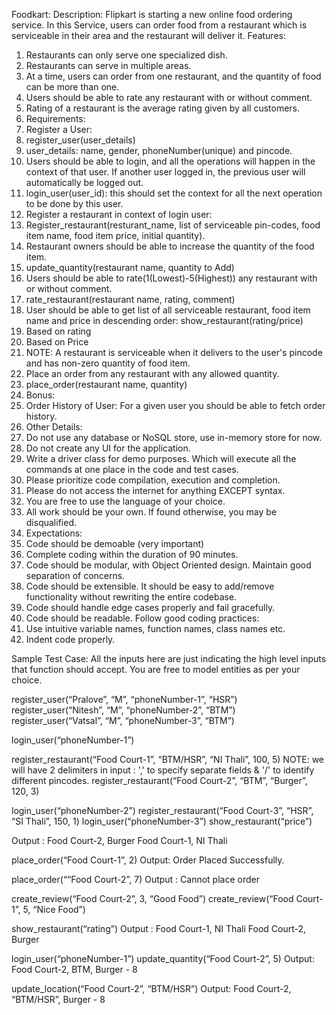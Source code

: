 Foodkart:
Description:
Flipkart is starting a new online food ordering service. In this Service, users can order food from a restaurant which is serviceable in their area and the restaurant will deliver it.
Features:
1.	Restaurants can only serve one specialized dish.
2.	Restaurants can serve in multiple areas.
3.	At a time, users can order from one restaurant, and the quantity of food can be more than one.
4.	Users should be able to rate any restaurant with or without comment.
5.	Rating of a restaurant is the average rating given by all customers.
6.	Requirements:
7.	Register a User:
8.	register_user(user_details) 
9.	user_details: name, gender, phoneNumber(unique) and pincode.
10.	Users should be able to login, and all the operations will happen in the context of that user. If another user logged in, the previous user will automatically be logged out.
11.	login_user(user_id):  this should set the context for all the next operation to be done by this user.
12.	Register a restaurant in context of login user:
13.	Register_restaurant(resturant_name, list of serviceable pin-codes, food item  name, food item price, initial quantity).
14.	Restaurant owners should be able to increase the quantity of the food item.
15.	update_quantity(restaurant name, quantity to Add)
16.	Users should be able to rate(1(Lowest)-5(Highest)) any restaurant with or without comment.
17.	rate_restaurant(restaurant name, rating, comment)
18.	User should be able to get list of all serviceable restaurant, food item name and price in descending order: show_restaurant(rating/price)
19.	Based on rating
20.	Based on Price
21.	NOTE: A restaurant is serviceable when it delivers to the user's pincode and has non-zero quantity of food item.
22.	Place an order from any restaurant with any allowed quantity.
23.	place_order(restaurant name, quantity)
24.	Bonus:
25.	Order History of User: For a given user you should be able to fetch order history.
26.	Other Details:
27.	Do not use any database or NoSQL store, use in-memory store for now. 
28.	Do not create any UI for the application.
29.	Write a driver class for demo purposes. Which will execute all the commands at one place in the code and test cases.
30.	Please prioritize code compilation, execution and completion.
31.	Please do not access the internet for anything EXCEPT syntax.
32.	You are free to use the language of your choice.
33.	All work should be your own. If found otherwise, you may be disqualified.
34.	Expectations:
1.	Code should be demoable (very important)
2.	Complete coding within the duration of 90 minutes.
3.	Code should be modular, with Object Oriented design. Maintain good separation of concerns.
4.	Code should be extensible. It should be easy to add/remove functionality without rewriting the entire codebase.
5.	Code should handle edge cases properly and fail gracefully.
6.	Code should be readable. Follow good coding practices:
7.	Use intuitive variable names, function names, class names etc.
8.	Indent code properly.

Sample Test Case:
All the inputs here are just indicating the high level inputs that function should accept. You are free to model entities as per your choice.

register_user(“Pralove”, “M”, “phoneNumber-1”, “HSR”)
register_user(“Nitesh”, “M”, “phoneNumber-2”, “BTM”)
register_user(“Vatsal”, “M”,  “phoneNumber-3”, “BTM”)

login_user(“phoneNumber-1”)

register_restaurant(“Food Court-1”, “BTM/HSR”, “NI Thali”, 100, 5)
NOTE: we will have 2 delimiters in input : ',' to specify separate fields & '/' to identify different pincodes.
register_restaurant(“Food Court-2”, “BTM”, “Burger”, 120, 3)

login_user(“phoneNumber-2”)
register_restaurant(“Food Court-3”, “HSR”, “SI Thali”, 150, 1)
login_user(“phoneNumber-3”)
show_restaurant(“price”)

Output :  Food Court-2, Burger
	   Food Court-1, NI Thali

place_order(“Food Court-1”, 2)
Output: Order Placed Successfully.

place_order(““Food Court-2”, 7)
Output : Cannot place order

create_review(“Food Court-2”, 3, “Good Food”)
create_review(“Food Court-1”, 5, “Nice Food”)

show_restaurant(“rating”)
Output :  Food Court-1, NI Thali
	   Food Court-2, Burger

login_user(“phoneNumber-1”)
update_quantity(“Food Court-2”, 5)
Output: Food Court-2, BTM, Burger - 8

update_location(“Food Court-2”, “BTM/HSR”)
Output: Food Court-2, “BTM/HSR”, Burger - 8
